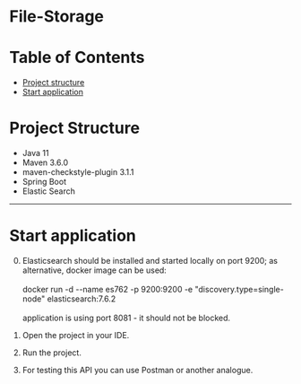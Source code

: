 # File-Storage
# Table of Contents

* [Project structure](#structure)
* [Start application](#developer-start)

# <a name="structure"></a>Project Structure
* Java 11
* Maven 3.6.0
* maven-checkstyle-plugin 3.1.1
* Spring Boot
* Elastic Search
<hr>

# <a name="developer-start"></a>Start application

0. Elasticsearch should be installed and started locally on port 9200;
    as alternative, docker image can be used: 
    <br>
    <br>
    docker run -d --name es762 -p 9200:9200 -e "discovery.type=single-node" elasticsearch:7.6.2
    <br>
    <br>
    application is using port 8081 - it should not be blocked.

1. Open the project in your IDE.

2. Run the project.

3. For testing this API you can use Postman or another analogue.
